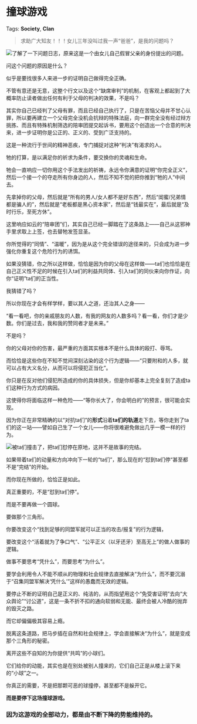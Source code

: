 # 撞球游戏

Tags: **Society**, **Clan**

> 求助广大知友！！！女儿三年没叫过我一声“爸爸”，是我的问题吗？



![](https://picx.zhimg.com/50/v2-331a4f26479e73e6243c04f771bc0317_720w.jpg?source=1940ef5c)了解了一下问题日志，原来这是一个由女儿自己假冒父亲的身份提出的问题。

问这个问题的原因是什么？

似乎是要找很多人来进一步的证明自己做得完全正确。

不管有意还是无意，这整个行文以及这个“缺席审判”的机制，在客观上都起到了大概率防止读者做出任何有利于父母的判决的效果，不是吗？

其实你自己已经判了父母有罪，而且已经自己执行了，只是在苦恼父母并不甘心认罪，所以要再建立一个父母完全没机会抗辩的特殊法庭，向一群完全没有经过辩方挑拣、而且有特殊机制筛选的陪审团提交起诉书，要用这个创造出一个合意的判决来，进一步证明你是公正的、正义的、受到广泛支持的。

这是一种流行于世间的精神恶疾，专门捕捉对这种“判决”有渴求的人。

牠的打算，是以满足你的祈求为条件，要交换你的灵魂和生命。

牠会一直响应一切你用这个手法发出的祈祷，永远令你满意的证明“你完全正义”，然后一个接一个的夺走所有你身边的人，然后不知不觉的把你推到“牠的人”中间去。

先拿掉你的父母，然后就是“所有的男人/女人都不是好东西”，然后“闺蜜/兄弟情都是骗人的”，然后就是“老板都是黑心资本家”，然后是“钱最实在”，最后就是“及时行乐，至死方休”。

这里响应如云的“陪审团”们，其实自己已经一脚踏在了这条路上——自己从这邪神手里求取上上签，也去替牠发签显圣。

你所觉得的“同情”、“温暖”，因为是从这个完全错误的途径来的，只会成为进一步强化你重复这个危险行为的诱饵。

如果没猜错，你之所以这样做，恰恰是因为你的父母在这样做——ta们也恰恰是在自己正义性不足的时候在引入ta们的利益共同体、引入ta们的同伙来向你作证，向你“证明”ta们的正当性。

我猜错了吗？

所以你现在才会有样学样，要以其人之道，还治其人之身——

“看一看吧，你的亲戚朋友的人数，有我的网友的人数多吗？看一看，你们才是少数。你们是过去，我和我的赞同者才是未来。”

不是吗？

你的父母对你的伤害，最严重的方面其实根本不是什么具体的殴打、辱骂。

而恰恰是这些你在不知不觉间深刻沾染的这个行为逻辑——“只要附和的人多，就可以占有大义名分，从而可以将侵犯正当化”。

你只是在反对他们侵犯所造成的你的具体损失，但是你却基本上完全复刻了造成ta们这种行为方式的病因。

这使得你将面临这样一种危险——“等你长大了，你会明白的”的预言，很可能会实现。

因为你正在非常精确的以“对抗ta们”的**形式**沿着**ta们的轨道**走下去，等你走到了ta们的这一站——譬如自己生了一个女儿——你将很难避免做出几乎一模一样的行为。

![](https://pica.zhimg.com/50/v2-13df6468f032243de956d7e598e779b7_720w.jpg?source=1940ef5c)被ta们撞击了，把ta们怼停在原地，这并不是故事的完结。

如果带着ta们的动量和方向冲向下一轮的“ta们”，那么现在的“怼到ta们停“甚至都不是“完结”的开始。

而你现在所做的，恰恰正是如此。

真正重要的，不是“怼到ta们停”。

而是不要再做一个圆球。

要做那个三角形。

  


你要改变这个“找到足够的同盟军就可以正当的攻击/报复”的行为逻辑，

要改变这个“活着就为了争口气”、“公平正义（以牙还牙）至高无上”的做人做事的逻辑。

做事不要思考“凭什么”，而要思考“为什么”。

要学会利用令人不能不顺从的物理和社会规律去直接解决“为什么”，而不要沉溺于“召集同盟军解决‘凭什么’”这样的愚蠢而无效的逻辑。

要停止不断的证明自己是正义的、纯洁的，从而指望用这个“免受害证明”去向“大众舆论”“讨公道”，这是一条不折不扣的通向软弱和无能、最终会被人冷酷的抛弃的毁灭之路。

而它却偏偏极其容易上瘾。

脱离这条道路，把马步插在自然和社会规律上，学会直接解决“为什么”，就是变成那个三角形的秘密。

离开这些不自知的为你提供“共鸣”的小球们。

它们给你的动能，其实也是在别处被别人撞来的，它们自己正是从楼上滚下来的“小球”之一。

你真正的需要，不是把那颗可恶的球撞停，甚至都不是躲开它。

**而是要停下这场撞球游戏。**

### 因为这游戏的全部动力，都是由不断下降的势能维持的。



